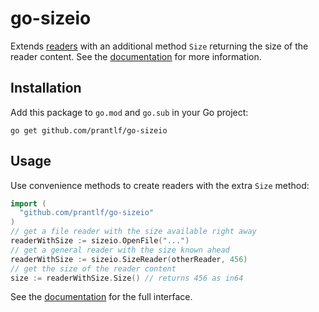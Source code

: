 # go-sizeio

Extends [readers] with an additional method `Size` returning the size of the reader content. See the [documentation] for more information.

## Installation

Add this package to `go.mod` and `go.sub` in your Go project:

    go get github.com/prantlf/go-sizeio

## Usage

Use convenience methods to create readers with the extra `Size` method:

```go
import (
  "github.com/prantlf/go-sizeio"
)
// get a file reader with the size available right away
readerWithSize := sizeio.OpenFile("...")
// get a general reader with the size known ahead
readerWithSize := sizeio.SizeReader(otherReader, 456)
// get the size of the reader content
size := readerWithSize.Size() // returns 456 as in64
```

See the [documentation] for the full interface.

[documentation]: https://pkg.go.dev/github.com/prantlf/go-sizeio
[readers]: https://golang.org/pkg/io/#Reader
